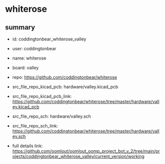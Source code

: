 # whiterose
 
## summary 
* id: coddingtonbear_whiterose_valley
* user: coddingtonbear
* name: whiterose
* board: valley
* repo: https://github.com/coddingtonbear/whiterose
* src_file_repo_kicad_pcb: hardware/valley.kicad_pcb
* src_file_repo_kicad_pcb_link: https://github.com/coddingtonbear/whiterose/tree/master/hardware/valley.kicad_pcb


* src_file_repo_sch: hardware/valley.sch
* src_file_repo_sch_link: https://github.com/coddingtonbear/whiterose/tree/master/hardware/valley.sch
* full details link: https://github.com/oomlout/oomlout_oomp_project_bot_v_2/tree/main/projects/coddingtonbear_whiterose_valley/current_version/working  






